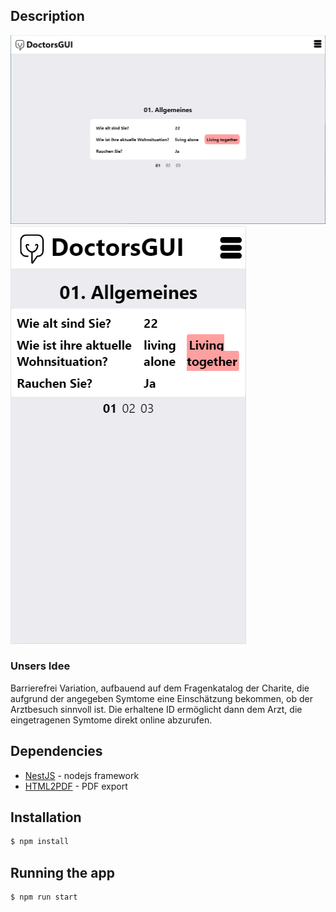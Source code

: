 ## Description

![](desktop.png)
![](mobile.png)

### Unsers Idee
Barrierefrei Variation, aufbauend auf dem Fragenkatalog der Charite, die aufgrund der angegeben Symtome eine Einschätzung bekommen, ob der Arztbesuch sinnvoll ist. Die erhaltene ID ermöglicht dann dem Arzt, die eingetragenen Symtome direkt online abzurufen.

## Dependencies

* [NestJS] - nodejs framework
* [HTML2PDF] - PDF export

[NestJS]: <https://nestjs.com/>
[HTML2PDF]: <https://github.com/eKoopmans/html2pdf.js>

## Installation

```bash
$ npm install
```

## Running the app

```bash
$ npm run start
```